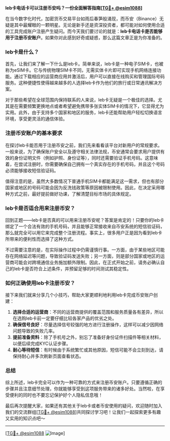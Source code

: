 **leb卡电话卡可以注册币安吗？一份全面解答指南[[TG💪+ @esim1088](https://t.me/s/esim1088)]**

在当今数字化时代，加密货币交易平台如雨后春笋般涌现，而币安（Binance）无疑是其中最耀眼的一颗明星。无论是新手还是资深投资者，都可能对如何使用合适的工具完成账户注册产生疑问。而今天我们要讨论的就是：**leb卡电话卡是否能够用于注册币安账户**。如果你对此感到好奇或疑惑，那么这篇文章正是为你准备的。

### leb卡是什么？

首先，让我们来了解一下什么是leb卡。简单来说，leb卡是一种电子SIM卡，也被称为eSIM卡。它与传统物理SIM卡不同，无需实体卡片即可实现手机网络连接功能。通过下载相应的运营商应用并激活后，用户可以直接在线购买和管理国际号码服务。这种便捷性使得越来越多的人选择leb卡作为他们的旅行或日常通讯解决方案。

对于那些希望在全球范围内保持联系的人来说，leb卡无疑是一个极佳的选择。尤其是在需要频繁更换地点或者希望避免携带多张实体SIM卡的情况下，它显得尤为实用。此外，由于支持多个国家和地区的服务，leb卡还能帮助用户轻松切换语言环境，享受更灵活的通信体验。

### 注册币安账户的基本要求

在探讨leb卡能否用于注册币安之前，我们先来看看该平台对新用户的常规要求。一般来说，为了确保账户安全以及遵守相关法律法规，币安通常会要求用户提供有效的身份证明文件（例如护照、身份证等），同时还需要验证手机号码。这意味着，在尝试注册时，你需要确保自己拥有一个真实存在的手机号码，并且这个号码必须能够接收短信验证码。

值得注意的是，虽然大多数情况下普通手机SIM卡都能满足这一需求，但也有部分国家或地区的号码可能会因为反洗钱政策等原因被限制使用。因此，在决定采用哪种方式之前，最好提前做好功课，了解清楚目标市场的具体规定。

### leb卡是否适合用来注册币安？

回到正题——leb卡是否真的可以用来注册币安呢？答案是肯定的！只要你的leb卡绑定了一个合法有效的手机号码，并且能够正常接收来自币安系统的短信验证码，那么就完全可以用它来完成整个注册流程。事实上，很多用户正是因为看到leb卡所带来的便利性而选择了这种方式。

不过需要注意的是，在实际操作过程中仍需谨慎行事。一方面，由于某些地区可能存在网络延迟等问题，导致验证码发送失败；另一方面，则是部分国家或地区的运营商可能会对跨境通信业务施加额外限制。因此，在正式开始之前，请务必确认自己的leb卡是否符合上述条件，并预留足够的时间测试其稳定性。

### 如何正确使用leb卡注册币安？

接下来我们就来分享几个小技巧，帮助大家更顺利地利用leb卡完成币安账户创建：

1. **选择合适的运营商**：不同的运营商提供的覆盖范围和服务质量各有差异，所以在选购leb卡前一定要仔细比较各家产品的优劣之处。
2. **确保信号良好**：尽量选择信号较强的地方进行注册操作，这样可以减少因网络问题导致的失败几率。
3. **提前准备资料**：除了手机号之外，别忘了准备好身份证件扫描件等相关材料，以便后续完成KYC认证步骤。
4. **耐心等待短信**：有时候由于系统繁忙或其他原因，短信可能不会立刻到达，请保持耐心并多次刷新页面查看状态。

### 总结

综上所述，leb卡完全可以作为一种可靠的方式来注册币安账户。只要遵循正确的步骤并且注意细节处理，你就能够享受到这项服务带来的诸多好处。当然啦，在享受便利的同时也不要忘记保护好个人隐私信息哦！

最后再次提醒大家，如果还有其他关于leb卡或者币安使用的疑问，欢迎随时加入我们的交流群组[[TG💪+ @esim1088](https://t.me/s/esim1088)]共同探讨学习吧！让我们一起探索更多有趣又实用的知识点吧～

---

[[TG💪+ @esim1088](https://t.me/s/esim1088) ![Image](https://i.postimg.cc/4NQfJmqS/Snipaste-2025-05-13-00-14-12.png)]